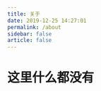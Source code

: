 ```yaml
---
title: 关于
date: 2019-12-25 14:27:01
permalink: /about
sidebar: false
article: false
---
```


# 这里什么都没有